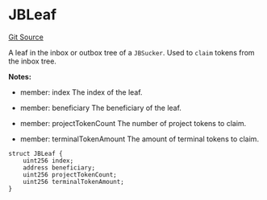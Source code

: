 # JBLeaf
[Git Source](https://github.com/Bananapus/nana-suckers/blob/faba69dd26a284c037886fb39a0fe6a34055e8dd/src/structs/JBLeaf.sol)

A leaf in the inbox or outbox tree of a `JBSucker`. Used to `claim` tokens from the inbox tree.

**Notes:**
- member: index The index of the leaf.

- member: beneficiary The beneficiary of the leaf.

- member: projectTokenCount The number of project tokens to claim.

- member: terminalTokenAmount The amount of terminal tokens to claim.


```solidity
struct JBLeaf {
    uint256 index;
    address beneficiary;
    uint256 projectTokenCount;
    uint256 terminalTokenAmount;
}
```

